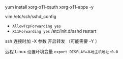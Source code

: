 yum install xorg-x11-xauth xorg-x11-apps -y

vim /etc/ssh/sshd_config
- `AllowTcpForwarding yes`
- `X11Forwarding yes`
/etc/init.d/sshd restart

ssh 连接时加 -X 参数 开启转发 （可能需要 -Y ）

远程 Linux 设置环境变量
`export DISPLAY=本地主机地址:0.0`